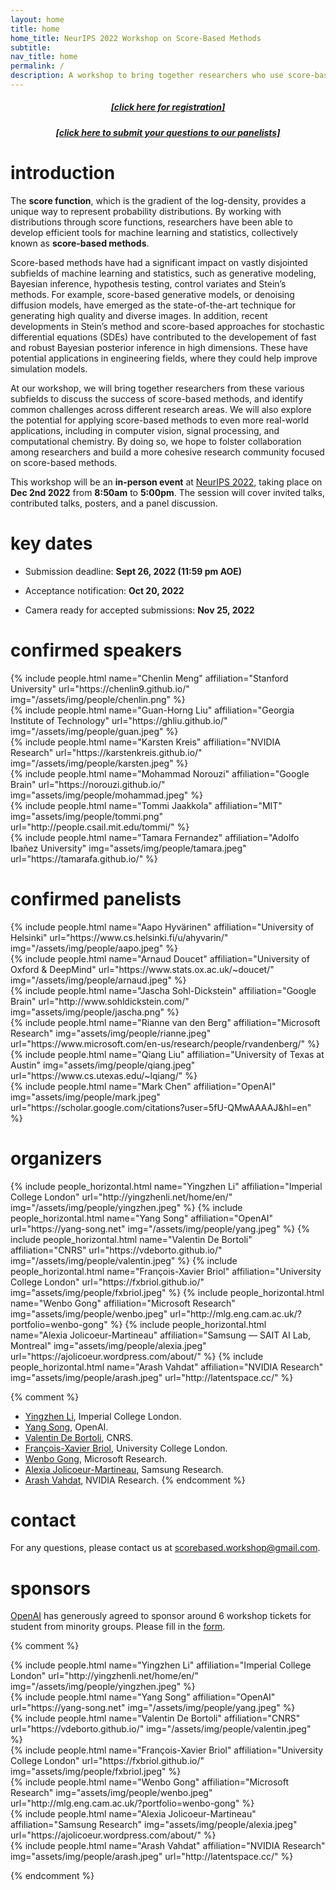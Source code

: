 ```yaml
---
layout: home
title: home
home_title: NeurIPS 2022 Workshop on Score-Based Methods
subtitle:
nav_title: home
permalink: /
description: A workshop to bring together researchers who use score-based methods in machine learning and statistics.
---
```


<h5 style="text-align:center;"><a href="https://neurips.cc/Register2">[click here for registration]</a></h5>
<h5 style="text-align:center;"><a href="https://forms.gle/Zk9owxUBPf54DRnYA">[click here to submit your questions to our panelists]</a></h5>

# introduction

The **score function**, which is the gradient of the log-density, provides a unique way to represent probability distributions. By working with distributions through score functions, researchers have been able to develop efficient tools for machine learning and statistics, collectively known as **score-based methods**.

Score-based methods have had a significant impact on vastly disjointed subfields of machine learning and statistics, such as generative modeling, Bayesian inference, hypothesis testing, control variates and Stein’s methods. For example, score-based generative models, or denoising diffusion models, have emerged as the state-of-the-art technique for generating high quality and diverse images. In addition, recent developments in Stein’s method and score-based approaches for stochastic differential equations (SDEs) have contributed to the developement of fast and robust Bayesian posterior inference in high dimensions. These have potential applications in engineering fields, where they could help improve simulation models.

At our workshop, we will bring together researchers from these various subfields to discuss the success of score-based methods, and identify common challenges across different research areas. We will also explore the potential for applying score-based methods to even more real-world applications, including in computer vision, signal processing, and computational chemistry. By doing so, we hope to folster collaboration among researchers and build a more cohesive research community focused on score-based methods.

This workshop will be an **in-person event** at [NeurIPS 2022](https://neurips.cc/), taking place on **Dec 2nd 2022** from **8:50am** to **5:00pm**. The session will cover invited talks, contributed talks, posters, and a panel discussion.

# key dates

* Submission deadline: **Sept 26, 2022 (11:59 pm AOE)**

* Acceptance notification: **Oct 20, 2022**

* Camera ready for accepted submissions: **Nov 25, 2022**

# confirmed speakers
  <div class="row projects pt-1 pb-1">
      <div class="col-sm-4">
          {% include people.html name="Chenlin Meng" affiliation="Stanford University" url="https://chenlin9.github.io/" img="/assets/img/people/chenlin.png" %}
      </div>
      <div class="col-sm-4">
        {% include people.html name="Guan-Horng Liu" affiliation="Georgia Institute of Technology" url="https://ghliu.github.io/" img="/assets/img/people/guan.jpeg" %}
      </div>
      <div class="col-sm-4">
        {% include people.html name="Karsten Kreis" affiliation="NVIDIA Research" url="https://karstenkreis.github.io/" img="/assets/img/people/karsten.jpeg" %}
      </div>
      <div class="w-100"></div>
      <div class="col-sm-4">
          {% include people.html name="Mohammad Norouzi" affiliation="Google Brain" url="https://norouzi.github.io/" img="assets/img/people/mohammad.jpeg" %}
      </div>
      <div class="col-sm-4">
        {% include people.html name="Tommi Jaakkola" affiliation="MIT" img="assets/img/people/tommi.png" url="http://people.csail.mit.edu/tommi/" %}
      </div>
      <div class="col-sm-4">
        {% include people.html name="Tamara Fernandez" affiliation="Adolfo Ibañez University" img="assets/img/people/tamara.jpeg" url="https://tamarafa.github.io/" %}
      </div>
  </div>


# confirmed panelists
  <div class="row projects pt-1 pb-1">
      <div class="col-sm-4">
          {% include people.html name="Aapo Hyvärinen" affiliation="University of Helsinki" url="https://www.cs.helsinki.fi/u/ahyvarin/" img="/assets/img/people/aapo.jpeg" %}
      </div>
      <div class="col-sm-4">
        {% include people.html name="Arnaud Doucet" affiliation="University of Oxford & DeepMind" url="https://www.stats.ox.ac.uk/~doucet/" img="/assets/img/people/arnaud.jpeg" %}
      </div>
      <div class="col-sm-4">
          {% include people.html name="Jascha Sohl-Dickstein" affiliation="Google Brain" url="http://www.sohldickstein.com/" img="assets/img/people/jascha.png" %}
      </div>
      <div class="w-100"></div>
      <div class="col-sm-4">
        {% include people.html name="Rianne van den Berg" affiliation="Microsoft Research" img="assets/img/people/rianne.jpeg" url="https://www.microsoft.com/en-us/research/people/rvandenberg/" %}
      </div>
      <div class="col-sm-4">
        {% include people.html name="Qiang Liu" affiliation="University of Texas at Austin" img="assets/img/people/qiang.jpeg" url="https://www.cs.utexas.edu/~lqiang/" %}
      </div>
      <div class="col-sm-4">
        {% include people.html name="Mark Chen" affiliation="OpenAI" img="assets/img/people/mark.jpeg" url="https://scholar.google.com/citations?user=5fU-QMwAAAAJ&hl=en" %}
      </div>
  </div>

# organizers

<div class="row row-cols-2 projects pt-3 pb-3">
  {% include people_horizontal.html name="Yingzhen Li" affiliation="Imperial College London" url="http://yingzhenli.net/home/en/" img="/assets/img/people/yingzhen.jpeg" %}
  {% include people_horizontal.html name="Yang Song" affiliation="OpenAI" url="https://yang-song.net" img="/assets/img/people/yang.jpeg" %}
  {% include people_horizontal.html name="Valentin De Bortoli" affiliation="CNRS" url="https://vdeborto.github.io/" img="/assets/img/people/valentin.jpeg" %}
  {% include people_horizontal.html name="François-Xavier Briol" affiliation="University College London" url="https://fxbriol.github.io/" img="assets/img/people/fxbriol.jpeg" %}
  {% include people_horizontal.html name="Wenbo Gong" affiliation="Microsoft Research" img="assets/img/people/wenbo.jpeg" url="http://mlg.eng.cam.ac.uk/?portfolio=wenbo-gong" %}
  {% include people_horizontal.html name="Alexia Jolicoeur-Martineau" affiliation="Samsung — SAIT AI Lab, Montreal" img="assets/img/people/alexia.jpeg" url="https://ajolicoeur.wordpress.com/about/" %}
  {% include people_horizontal.html name="Arash Vahdat" affiliation="NVIDIA Research" img="assets/img/people/arash.jpeg" url="http://latentspace.cc/" %}
</div>

{% comment %}
* [Yingzhen Li](http://yingzhenli.net/home/en/), Imperial College London.
* [Yang Song](https://yang-song.net), OpenAI.
* [Valentin De Bortoli](https://vdeborto.github.io/), CNRS.
* [François-Xavier Briol](https://fxbriol.github.io/), University College London.
* [Wenbo Gong](http://mlg.eng.cam.ac.uk/?portfolio=wenbo-gong), Microsoft Research.
* [Alexia Jolicoeur-Martineau](https://ajolicoeur.wordpress.com/about/), Samsung Research.
* [Arash Vahdat](http://latentspace.cc/), NVIDIA Research.
{% endcomment %}

# contact
For any questions, please contact us at [scorebased.workshop@gmail.com](mailto:scorebased.workshop@gmail.com).

# sponsors
[OpenAI](https://openai.com/) has generously agreed to sponsor around 6 workshop tickets for student from minority groups.
Please fill in the [form](https://docs.google.com/forms/d/e/1FAIpQLSegnwUjVQbgUBo3kvDvTjULTcHTD5WS70fBUG1E22kAq9XxJA/viewform).

{% comment %}
<div class="row justify-content-center">
    <div class="col-sm-2 pt-5 pb-5">
        {% include people.html name="Yingzhen Li" affiliation="Imperial College London" url="http://yingzhenli.net/home/en/" img="/assets/img/people/yingzhen.jpeg" %}
    </div>
    <div class="col-sm-2 pt-5 pb-5">
      {% include people.html name="Yang Song" affiliation="OpenAI" url="https://yang-song.net" img="/assets/img/people/yang.jpeg" %}
    </div>
    <div class="col-sm-2 pt-5 pb-5">
          {% include people.html name="Valentin De Bortoli" affiliation="CNRS" url="https://vdeborto.github.io/" img="/assets/img/people/valentin.jpeg" %}
    </div>
    <div class="w-100"></div>
    <div class="col-sm-2 pt-5 pb-5">
        {% include people.html name="François-Xavier Briol" affiliation="University College London" url="https://fxbriol.github.io/" img="assets/img/people/fxbriol.jpeg" %}
    </div>
    <div class="col-sm-2 pt-5 pb-5">
      {% include people.html name="Wenbo Gong" affiliation="Microsoft Research" img="assets/img/people/wenbo.jpeg" url="http://mlg.eng.cam.ac.uk/?portfolio=wenbo-gong" %}
    </div>
    <div class="col-sm-2 pt-5 pb-5">
    {% include people.html name="Alexia Jolicoeur-Martineau" affiliation="Samsung Research" img="assets/img/people/alexia.jpeg" url="https://ajolicoeur.wordpress.com/about/" %}
  </div>
    <div class="col-sm-2 pt-5 pb-5">
        {% include people.html name="Arash Vahdat" affiliation="NVIDIA Research" img="assets/img/people/arash.jpeg" url="http://latentspace.cc/" %}
  </div>
</div>

{% endcomment %}
